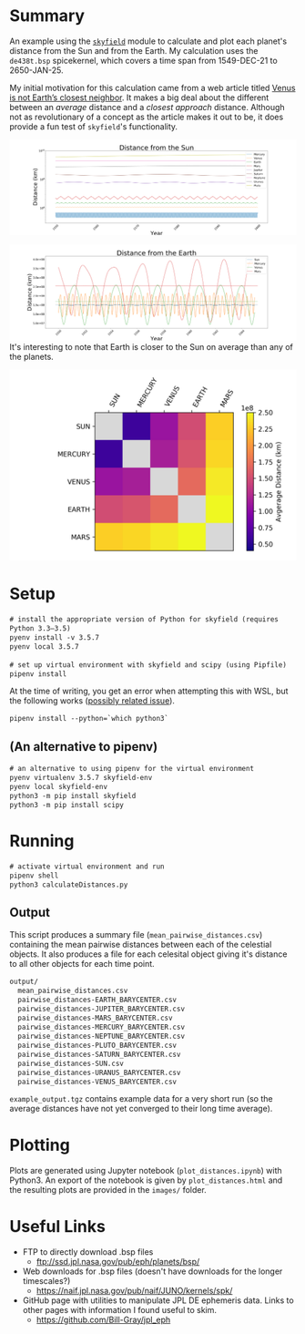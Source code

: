 
# Summary

An example using the [`skyfield`](https://github.com/skyfielders/python-skyfield/) module to calculate and plot each planet's distance from the Sun and from the Earth.  My calculation uses the `de438t.bsp` spicekernel, which covers a time span from 1549-DEC-21 to 2650-JAN-25.

My initial motivation for this calculation came from a web article titled [Venus is not Earth’s closest neighbor](https://physicstoday.scitation.org/do/10.1063/PT.6.3.20190312a/full/).  It makes a big deal about the different between an *average* distance and a *closest approach* distance.  Although not as revolutionary of a concept as the article makes it out to be, it does provide a fun test of `skyfield`'s functionality.

![Distance from Sun](/images/plot-distances_from_sun.png)

![Distance from Earth](/images/plot-distances_from_earth.png)
It's interesting to note that Earth is closer to the Sun on average than any of the planets.

![Average Pairwise Distances](/images/plot-pairwise_distances_heatmap-closest.png)

# Setup

```
# install the appropriate version of Python for skyfield (requires Python 3.3–3.5)
pyenv install -v 3.5.7
pyenv local 3.5.7

# set up virtual environment with skyfield and scipy (using Pipfile)
pipenv install
```

At the time of writing, you get an error when attempting this with WSL, but the following works ([possibly related issue](https://github.com/pypa/pipenv/issues/3488)).

```
pipenv install --python=`which python3`
```

## (An alternative to pipenv)
```
# an alternative to using pipenv for the virtual environment
pyenv virtualenv 3.5.7 skyfield-env
pyenv local skyfield-env
python3 -m pip install skyfield
python3 -m pip install scipy
```

# Running

```
# activate virtual environment and run
pipenv shell
python3 calculateDistances.py
```

## Output

This script produces a summary file (`mean_pairwise_distances.csv`) containing the mean pairwise distances between each of the celestial objects.  It also produces a file for each celesital object giving it's distance to all other objects for each time point.

```
output/
  mean_pairwise_distances.csv
  pairwise_distances-EARTH_BARYCENTER.csv
  pairwise_distances-JUPITER_BARYCENTER.csv
  pairwise_distances-MARS_BARYCENTER.csv
  pairwise_distances-MERCURY_BARYCENTER.csv
  pairwise_distances-NEPTUNE_BARYCENTER.csv
  pairwise_distances-PLUTO_BARYCENTER.csv
  pairwise_distances-SATURN_BARYCENTER.csv
  pairwise_distances-SUN.csv
  pairwise_distances-URANUS_BARYCENTER.csv
  pairwise_distances-VENUS_BARYCENTER.csv
```

`example_output.tgz` contains example data for a very short run (so the average distances have not yet converged to their long time average).

# Plotting

Plots are generated using Jupyter notebook (`plot_distances.ipynb`) with Python3.  An export of the notebook is given by `plot_distances.html` and the resulting plots are provided in the `images/` folder.

# Useful Links

* FTP to directly download .bsp files
  * ftp://ssd.jpl.nasa.gov/pub/eph/planets/bsp/
* Web downloads for .bsp files (doesn't have downloads for the longer timescales?)
  * https://naif.jpl.nasa.gov/pub/naif/JUNO/kernels/spk/
* GitHub page with utilities to manipulate JPL DE ephemeris data.  Links to other pages with information I found useful to skim.
  * https://github.com/Bill-Gray/jpl_eph
